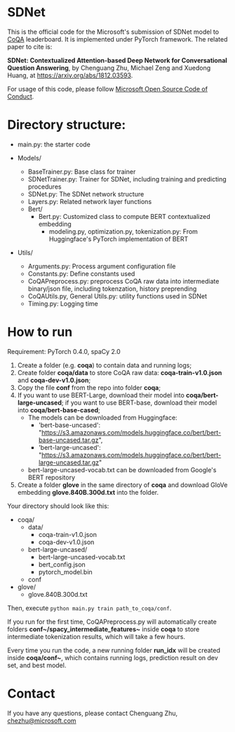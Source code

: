 # SDNet

This is the official code for the Microsoft's submission of SDNet model to [CoQA](https://stanfordnlp.github.io/coqa/) leaderboard. It is implemented under PyTorch framework. The related paper to cite is: 

**SDNet: Contextualized Attention-based Deep Network for Conversational Question Answering**, by Chenguang Zhu, Michael Zeng and Xuedong Huang, at https://arxiv.org/abs/1812.03593.

For usage of this code, please follow [Microsoft Open Source Code of Conduct](https://opensource.microsoft.com/codeofconduct).

# Directory structure:
* main.py: the starter code

* Models/
  * BaseTrainer.py: Base class for trainer
  * SDNetTrainer.py: Trainer for SDNet, including training and predicting procedures
  * SDNet.py: The SDNet network structure
  * Layers.py: Related network layer functions
  * Bert/
    * Bert.py: Customized class to compute BERT contextualized embedding     
	   * modeling.py, optimization.py, tokenization.py: From Huggingface's PyTorch implementation of BERT
* Utils/
  * Arguments.py: Process argument configuration file
  * Constants.py: Define constants used
  * CoQAPreprocess.py: preprocess CoQA raw data into intermediate binary/json file, including tokenzation, history preprending
  * CoQAUtils.py, General Utils.py: utility functions used in SDNet
  * Timing.py: Logging time

# How to run
Requirement: PyTorch 0.4.0, spaCy 2.0
1. Create a folder (e.g. **coqa**) to contain data and running logs;
2. Create folder **coqa/data** to store CoQA raw data: **coqa-train-v1.0.json** and **coqa-dev-v1.0.json**;
3. Copy the file **conf** from the repo into folder **coqa**;
4. If you want to use BERT-Large, download their model into **coqa/bert-large-uncased**; if you want to use BERT-base, download their model into **coqa/bert-base-cased**;
    * The models can be downloaded from Huggingface: 
      * 'bert-base-uncased': "https://s3.amazonaws.com/models.huggingface.co/bert/bert-base-uncased.tar.gz",
      * 'bert-large-uncased': "https://s3.amazonaws.com/models.huggingface.co/bert/bert-large-uncased.tar.gz"
    * bert-large-uncased-vocab.txt can be downloaded from Google's BERT repository
5. Create a folder **glove** in the same directory of **coqa** and download GloVe embedding **glove.840B.300d.txt** into the folder.

Your directory should look like this:
* coqa/
  * data/
    * coqa-train-v1.0.json
    * coqa-dev-v1.0.json
  * bert-large-uncased/
    * bert-large-uncased-vocab.txt
    * bert_config.json
    * pytorch_model.bin
  * conf  
* glove/
  * glove.840B.300d.txt

Then, execute `python main.py train path_to_coqa/conf`.

If you run for the first time, CoQAPreprocess.py will automatically create folders **conf~/spacy_intermediate_features~** inside **coqa** to store intermediate tokenization results, which will take a few hours.

Every time you run the code, a new running folder **run_idx** will be created inside **coqa/conf~**, which contains running logs, prediction result on dev set, and best model.

# Contact
If you have any questions, please contact Chenguang Zhu, chezhu@microsoft.com
